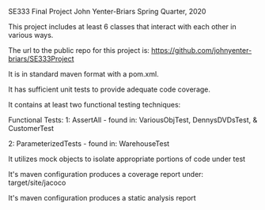 SE333 Final Project
John Yenter-Briars
Spring Quarter, 2020

This project includes at least 6 classes that interact with each other in various ways.

The url to the public repo for this project is: https://github.com/johnyenter-briars/SE333Project

It is in standard maven format with a pom.xml.

It has sufficient unit tests to provide adequate code coverage.

It contains at least two functional testing techniques:

Functional Tests:
1: AssertAll - found in:
    VariousObjTest, DennysDVDsTest, & CustomerTest
    
2: ParameterizedTests - found in:
    WarehouseTest

It utilizes mock objects to isolate appropriate portions of code under test

It's maven configuration produces a coverage report under:
    target/site/jacoco
    
It's maven configuration produces a static analysis report
